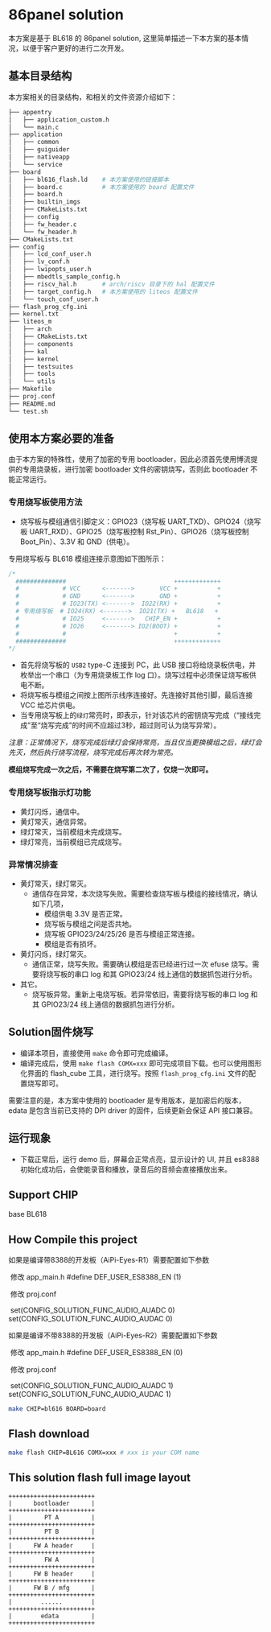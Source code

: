 # 86panel solution

本方案是基于 BL618 的 86panel solution, 这里简单描述一下本方案的基本情况，以便于客户更好的进行二次开发。

## 基本目录结构

本方案相关的目录结构，和相关的文件资源介绍如下：

```bash
├── appentry
│   ├── application_custom.h
│   └── main.c
├── application
│   ├── common
│   ├── guiguider
│   ├── nativeapp
│   └── service
├── board
│   ├── bl616_flash.ld    # 本方案使用的链接脚本
│   ├── board.c           # 本方案使用的 board 配置文件
│   ├── board.h
│   ├── builtin_imgs
│   ├── CMakeLists.txt
│   ├── config
│   ├── fw_header.c
│   └── fw_header.h
├── CMakeLists.txt
├── config
│   ├── lcd_conf_user.h
│   ├── lv_conf.h
│   ├── lwipopts_user.h
│   ├── mbedtls_sample_config.h
│   ├── riscv_hal.h       # arch/riscv 目录下的 hal 配置文件
│   ├── target_config.h   # 本方案使用的 liteos 配置文件
│   └── touch_conf_user.h
├── flash_prog_cfg.ini
├── kernel.txt
├── liteos_m
│   ├── arch
│   ├── CMakeLists.txt
│   ├── components
│   ├── kal
│   ├── kernel
│   ├── testsuites
│   ├── tools
│   └── utils
├── Makefile
├── proj.conf
├── README.md
└── test.sh

```

## 使用本方案必要的准备

由于本方案的特殊性，使用了加密的专用 bootloader，因此必须首先使用博流提供的专用烧录板，进行加密 bootloader 文件的密钥烧写，否则此 bootloader 不能正常运行。

### 专用烧写板使用方法

- 烧写板与模组通信引脚定义：GPIO23（烧写板 UART_TXD）、GPIO24（烧写板 UART_RXD）、GPIO25（烧写板控制 Rst_Pin）、GPIO26（烧写板控制 Boot_Pin）、3.3V 和 GND（供电）。

专用烧写板与 BL618 模组连接示意图如下图所示：

```c
/*
  ##############                              +++++++++++++
  #            # VCC      <------->       VCC +           +
  #            # GND      <------->       GND +           +
  #            # IO23(TX) <------->  IO22(RX) +           +
  # 专用烧写板  # IO24(RX) <------->  IO21(TX) +   BL618   +
  #            # IO25     <------->   CHIP_EN +           +
  #            # IO26     <-------> IO2(BOOT) +           +
  #            #                              +           +
  ##############                              +++++++++++++
*/
```

- 首先将烧写板的 `USB2` type-C 连接到 PC，此 USB 接口将给烧录板供电，并枚举出一个串口（为专用烧录板工作 log 口）。烧写过程中必须保证烧写板供电不断。
- 将烧写板与模组之间按上图所示线序连接好。先连接好其他引脚，最后连接 VCC 给芯片供电。
- 当专用烧写板上的`绿灯`常亮时，即表示，针对该芯片的密钥烧写完成（“接线完成”至“烧写完成”的时间不应超过3秒，超过则可认为烧写异常）。

*注意：正常情况下，烧写完成后绿灯会保持常亮，当且仅当更换模组之后，绿灯会先灭，然后执行烧写流程，烧写完成后再次转为常亮。*

**模组烧写完成一次之后，不需要在烧写第二次了，仅烧一次即可。**

### 专用烧写板指示灯功能

- 黄灯闪烁，通信中。
- 黄灯常灭，通信异常。
- 绿灯常灭，当前模组未完成烧写。
- 绿灯常亮，当前模组已完成烧写。

### 异常情况排查

- 黄灯常灭，绿灯常灭。
  - 通信存在异常，本次烧写失败。需要检查烧写板与模组的接线情况，确认如下几项，
    - 模组供电 3.3V 是否正常。
    - 烧写板与模组之间是否共地。
    - 烧写板 GPIO23/24/25/26 是否与模组正常连接。
    - 模组是否有损坏。
- 黄灯闪烁，绿灯常灭。
  - 通信正常，烧写失败。需要确认模组是否已经进行过一次 efuse 烧写。需要将烧写板的串口 log 和其 GPIO23/24 线上通信的数据抓包进行分析。
- 其它。
  - 烧写板异常。重新上电烧写板。若异常依旧，需要将烧写板的串口 log 和其 GPIO23/24 线上通信的数据抓包进行分析。


## Solution固件烧写

- 编译本项目，直接使用 `make` 命令即可完成编译。
- 编译完成后，使用 `make flash COMX=xxx` 即可完成项目下载。也可以使用图形化界面的 flash_cube 工具，进行烧写。按照 `flash_prog_cfg.ini` 文件的配置烧写即可。

需要注意的是，本方案中使用的 bootloader 是专用版本，是加密后的版本，edata 是包含当前已支持的 DPI driver 的固件，后续更新会保证 API 接口兼容。

## 运行现象

- 下载正常后，运行 demo 后，屏幕会正常点亮，显示设计的 UI, 并且 es8388 初始化成功后，会使能录音和播放，录音后的音频会直接播放出来。

## Support CHIP

base BL618

## How Compile this project

如果是编译带8388的开发板（AiPi-Eyes-R1）需要配置如下参数

​		修改 app_main.h #define DEF_USER_ES8388_EN (1)

​		修改 proj.conf

​				set(CONFIG_SOLUTION_FUNC_AUDIO_AUADC    0)
​				set(CONFIG_SOLUTION_FUNC_AUDIO_AUDAC    0)

如果是编译不带8388的开发板（AiPi-Eyes-R2）需要配置如下参数

​		修改 app_main.h #define DEF_USER_ES8388_EN (0)

​		修改 proj.conf

​				set(CONFIG_SOLUTION_FUNC_AUDIO_AUADC    1)
​				set(CONFIG_SOLUTION_FUNC_AUDIO_AUDAC    1)

```bash
make CHIP=bl616 BOARD=board
```



## Flash download

```bash
make flash CHIP=BL616 COMX=xxx # xxx is your COM name
```

## This solution flash full image layout

```
++++++++++++++++++++++++
|      bootloader      |
++++++++++++++++++++++++
|         PT A         |
++++++++++++++++++++++++
|         PT B         |
++++++++++++++++++++++++
|      FW A header     |
++++++++++++++++++++++++
|         FW A         |
++++++++++++++++++++++++
|      FW B header     |
++++++++++++++++++++++++
|      FW B / mfg      |
++++++++++++++++++++++++
|        ......        |
++++++++++++++++++++++++
|        edata         |
++++++++++++++++++++++++

```

##

